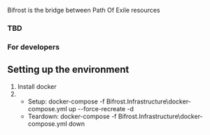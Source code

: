 Bifrost is the bridge between Path Of Exile resources

### TBD

### For developers
## Setting up the environment
1. Install docker
2. 
	- Setup: docker-compose -f Bifrost.Infrastructure\docker-compose.yml up --force-recreate -d
	- Teardown: docker-compose -f Bifrost.Infrastructure\docker-compose.yml down